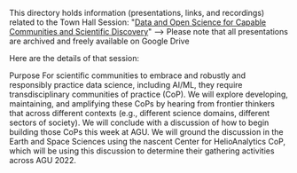 


This directory holds information (presentations, links, and recordings) related to the Town Hall Session: "[Data and Open Science for Capable Communities and Scientific Discovery](https://tinyurl.com/AGU-Transdisciplinary)" --> Please note that all presentations are archived and freely available on Google Drive

Here are the details of that session:

Purpose
For scientific communities to embrace and robustly and responsibly practice data science, including AI/ML, they require transdisciplinary communities of practice (CoP). We will explore developing, maintaining, and amplifying these CoPs by hearing from frontier thinkers that across different contexts (e.g., different science domains, different sectors of society). We will conclude with a discussion of how to begin building those CoPs this week at AGU. We will ground the discussion in the Earth and Space Sciences using the nascent Center for HelioAnalytics CoP, which will be using this discussion to determine their gathering activities across AGU 2022. 

